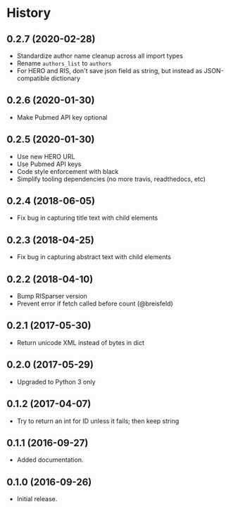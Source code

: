 # History

## 0.2.7 (2020-02-28)

* Standardize author name cleanup across all import types
* Rename `authors_list` to `authors`
* For HERO and RIS, don't save json field as string, but instead as JSON-compatible dictionary

## 0.2.6 (2020-01-30)

* Make Pubmed API key optional

## 0.2.5 (2020-01-30)

* Use new HERO URL
* Use Pubmed API keys
* Code style enforcement with black
* Simplify tooling dependencies (no more travis, readthedocs, etc)

## 0.2.4 (2018-06-05)

* Fix bug in capturing title text with child elements


## 0.2.3 (2018-04-25)

* Fix bug in capturing abstract text with child elements


## 0.2.2 (2018-04-10)

* Bump RISparser version
* Prevent error if fetch called before count (@breisfeld)


## 0.2.1 (2017-05-30)

* Return unicode XML instead of bytes in dict


## 0.2.0 (2017-05-29)

* Upgraded to Python 3 only


## 0.1.2 (2017-04-07)

* Try to return an int for ID unless it fails; then keep string


## 0.1.1 (2016-09-27)

* Added documentation.


## 0.1.0 (2016-09-26)

* Initial release.
